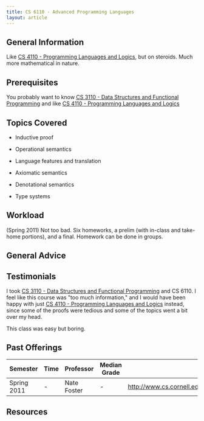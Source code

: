 ```yaml
---
title: CS 6110 - Advanced Programming Languages
layout: article
---
```


## General Information

Like [CS 4110 - Programming Languages and Logics](https://github.com/mrkev/Official-CS-Wiki/blob/master/classes/CS4110.md), but on steroids. Much more mathematical in nature.

## Prerequisites

You probably want to know [CS 3110 - Data Structures and Functional Programming](https://github.com/mrkev/Official-CS-Wiki/blob/master/classes/CS3110.md) and like [CS 4110 - Programming Languages and Logics](https://github.com/mrkev/Official-CS-Wiki/blob/master/classes/CS4110.md)

## Topics Covered

 - Inductive proof

 - Operational semantics

 - Language features and translation

 - Axiomatic semantics

 - Denotational semantics

 - Type systems

## Workload

(Spring 2011) Not too bad. Six homeworks, a prelim (with in-class and take-home portions), and a final. Homework can be done in groups.

## General Advice

## Testimonials

I took [CS 3110 - Data Structures and Functional Programming](https://github.com/mrkev/Official-CS-Wiki/blob/master/classes/CS3110.md) and CS 6110. I feel like this course was "too much information," and I would have been happy with just [CS 4110 - Programming Languages and Logics](https://github.com/mrkev/Official-CS-Wiki/blob/master/classes/CS4110.md) instead, since some of the proofs were tedious and some of the topics went a bit over my head.

This class was easy but boring.

## Past Offerings

| Semester | Time | Professor | Median Grade | Course Page |
| --- | --- | --- | --- | --- |
| Spring 2011 | - | Nate Foster | - | http://www.cs.cornell.edu/Courses/cs6110/2011sp/syllabus.php |

## Resources
